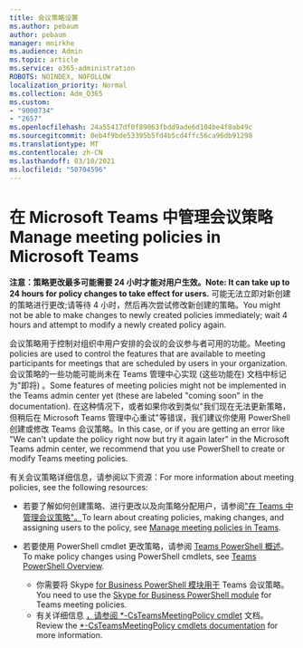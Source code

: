 ```yaml
---
title: 会议策略设置
ms.author: pebaum
author: pebaum
manager: mnirkhe
ms.audience: Admin
ms.topic: article
ms.service: o365-administration
ROBOTS: NOINDEX, NOFOLLOW
localization_priority: Normal
ms.collection: Adm_O365
ms.custom:
- "9000734"
- "2657"
ms.openlocfilehash: 24a55417df0f89063fbdd9ade6d104be4f8ab49c
ms.sourcegitcommit: 0eb4f9bde53395b5fd4b5cd4ffc56ca96db91298
ms.translationtype: MT
ms.contentlocale: zh-CN
ms.lasthandoff: 03/10/2021
ms.locfileid: "50704596"
---
```

# <a name="manage-meeting-policies-in-microsoft-teams"></a><span data-ttu-id="26da8-102">在 Microsoft Teams 中管理会议策略</span><span class="sxs-lookup"><span data-stu-id="26da8-102">Manage meeting policies in Microsoft Teams</span></span>

<span data-ttu-id="26da8-103">**注意：策略更改最多可能需要 24 小时才能对用户生效。**</span><span class="sxs-lookup"><span data-stu-id="26da8-103">**Note: It can take up to 24 hours for policy changes to take effect for users.**</span></span> <span data-ttu-id="26da8-104">可能无法立即对新创建的策略进行更改;请等待 4 小时，然后再次尝试修改新创建的策略。</span><span class="sxs-lookup"><span data-stu-id="26da8-104">You might not be able to make changes to newly created policies immediately; wait 4 hours and attempt to modify a newly created policy again.</span></span>

<span data-ttu-id="26da8-105">会议策略用于控制对组织中用户安排的会议的会议参与者可用的功能。</span><span class="sxs-lookup"><span data-stu-id="26da8-105">Meeting policies are used to control the features that are available to meeting participants for meetings that are scheduled by users in your organization.</span></span> <span data-ttu-id="26da8-106">会议策略的一些功能可能尚未在 Teams 管理中心实现 (这些功能在) 文档中标记为"即将) 。</span><span class="sxs-lookup"><span data-stu-id="26da8-106">Some features of meeting policies might not be implemented in the Teams admin center yet (these are labeled "coming soon" in the documentation).</span></span> <span data-ttu-id="26da8-107">在这种情况下，或者如果你收到类似"我们现在无法更新策略，但稍后在 Microsoft Teams 管理中心重试"等错误，我们建议你使用 PowerShell 创建或修改 Teams 会议策略。</span><span class="sxs-lookup"><span data-stu-id="26da8-107">In this case, or if you are getting an error like "We can't update the policy right now but try it again later" in the Microsoft Teams admin center, we recommend that you use PowerShell to create or modify Teams meeting policies.</span></span> 

<span data-ttu-id="26da8-108">有关会议策略详细信息，请参阅以下资源：</span><span class="sxs-lookup"><span data-stu-id="26da8-108">For more information about meeting policies, see the following resources:</span></span>

- <span data-ttu-id="26da8-109">若要了解如何创建策略、进行更改以及向策略分配用户，请参阅["在 Teams 中管理会议策略"。](https://docs.microsoft.com/microsoftteams/meeting-policies-in-teams)</span><span class="sxs-lookup"><span data-stu-id="26da8-109">To learn about creating policies, making changes, and assigning users to the policy, see [Manage meeting policies in Teams](https://docs.microsoft.com/microsoftteams/meeting-policies-in-teams).</span></span>

- <span data-ttu-id="26da8-110">若要使用 PowerShell cmdlet 更改策略，请参阅 [Teams PowerShell 概述](https://docs.microsoft.com/microsoftteams/teams-powershell-overview)。</span><span class="sxs-lookup"><span data-stu-id="26da8-110">To make policy changes using PowerShell cmdlets, see [Teams PowerShell Overview](https://docs.microsoft.com/microsoftteams/teams-powershell-overview).</span></span> 
    - <span data-ttu-id="26da8-111">你需要将 Skype [for Business PowerShell 模块用于](https://docs.microsoft.com/skypeforbusiness/set-up-your-computer-for-windows-powershell/download-and-install-the-skype-for-business-online-connector) Teams 会议策略。</span><span class="sxs-lookup"><span data-stu-id="26da8-111">You need to use the [Skype for Business PowerShell module](https://docs.microsoft.com/skypeforbusiness/set-up-your-computer-for-windows-powershell/download-and-install-the-skype-for-business-online-connector) for Teams meeting policies.</span></span> 
    - <span data-ttu-id="26da8-112">有关详细信息 [，请参阅 \*-CsTeamsMeetingPolicy cmdlet](https://docs.microsoft.com/search/?search=CsTeamsMeetingPolicy&view=skype-ps) 文档。</span><span class="sxs-lookup"><span data-stu-id="26da8-112">Review the [\*-CsTeamsMeetingPolicy cmdlets documentation](https://docs.microsoft.com/search/?search=CsTeamsMeetingPolicy&view=skype-ps) for more information.</span></span>

